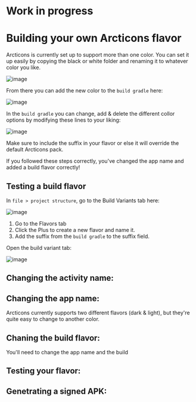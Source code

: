 # Work in progress

# Building your own Arcticons flavor

Arcticons is currently set up to support more than one color.
You can set it up easily by copying the black or white folder and renaming it to whatever color you like.

![image](https://user-images.githubusercontent.com/31142286/136229557-82b4148b-e30e-43d1-bc2b-54d78155a161.png)

From there you can add the new color to the `build gradle` here:

![image](https://user-images.githubusercontent.com/31142286/136230385-29123118-3d23-4d65-80a4-a4441fa44797.png)

In the `build gradle` you can change, add & delete the different collor options by modifying these lines to your liking:

![image](https://user-images.githubusercontent.com/31142286/136230278-fe920249-7b2e-4f7a-9f52-57274fb12a76.png)

Make sure to include the suffix in your flavor or else it will override the default Arcticons pack.

If you followed these steps correctly, you've changed the app name and added a build flavor correctly!

## Testing a build flavor

In `file > project structure`, go to the Build Variants tab here:

![image](https://user-images.githubusercontent.com/31142286/136232946-57946ec6-9f70-43c1-9280-62bb03df885e.png)

1. Go to the Flavors tab
2. Click the Plus to create a new flavor and name it.
3. Add the suffix from the `build gradle` to the suffix field.

Open the build variant tab:

![image](https://user-images.githubusercontent.com/31142286/136232108-1aca4e49-3b9c-4306-b403-212e6084f541.png)

## Changing the activity name:


## Changing the app name:

Arcticons currently supports two different flavors (dark & light), but they're quite easy to change to another color.


## Chaning the build flavor:

You'll need to change the app name and the build 

## Testing your flavor:



## Genetrating a signed APK:

